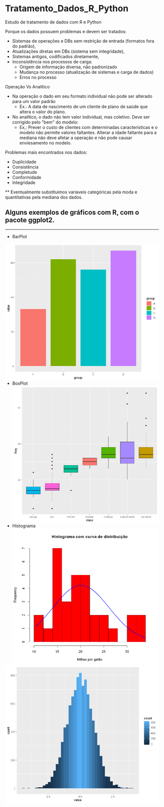 # Tratamento_Dados_R_Python

Estudo de tratamento de dados com R e Python 

Porque os dados possuem problemas e devem ser tratados:

* Sistemas de operações e DBs sem restrição de entrada (formatos fora do padrão),
* Atualizações diretas em DBs (sistema sem integridade),
* Sistemas antigos, codificados diretamente,
* Inconsistência nos processos de carga:
   * Origem de informação diversa, não padronizado
   * Mudança no processo (atualização de sistemas e carga de dados)
   * Erros no processo

Operação Vs Analítico

   * Na operação o dado em seu formato individual não pode ser alterado para um valor padrão 
       * Ex.: A data de nascimento de um cliente de plano de saúde que altera o valor do plano.
   * No analítico, o dado não tem valor individual, mas coletivo. Deve ser corrigido pelo "bem" do modelo:
       * Ex,: Prever o custo de clientes com determinadas características e o modelo não permite valores faltantes. Alterar a idade faltante para a mediana não deve afetar a operação e não pode causar enviesamento no modelo.
       
Problemas mais encontrados nos dados:
    
   * Duplicidade
   * Consistência
   * Completude
   * Conformidade
   * Integridade

** Eventualmente substituimos variaveis categóricas pela moda e quantitativas pela mediana dos dados.

## Alguns exemplos de gráficos com R, com o pacote ggplot2.
---
* BarPlot

<a href="https://github.com/emariot/Tratamento_Dados_R_Python/blob/main/R/img/barplot.png"><img src="https://github.com/emariot/Tratamento_Dados_R_Python/blob/main/R/img/barplot.png" align="left" height="450" width="650" ></a>


* BoxPlot
<a href="https://github.com/emariot/Tratamento_Dados_R_Python/blob/main/R/img/boxplot.png"><img src="https://github.com/emariot/Tratamento_Dados_R_Python/blob/main/R/img/boxplot.png" align="left" height="450" width="650" ></a>


* Histograma
<a href="https://github.com/emariot/Tratamento_Dados_R_Python/blob/main/R/img/hist.png"><img src="https://github.com/emariot/Tratamento_Dados_R_Python/blob/main/R/img/hist.png" align="left" height="450" width="650" ></a>

---

<a href="https://github.com/emariot/Tratamento_Dados_R_Python/blob/main/R/img/histogram.png"><img src="https://github.com/emariot/Tratamento_Dados_R_Python/blob/main/R/img/histogram.png" align="left" height="450" width="650" ></a>


